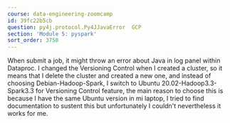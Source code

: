 ```yaml
---
course: data-engineering-zoomcamp
id: 39fc22b5cb
question: py4j.protocol.Py4JJavaError  GCP
section: 'Module 5: pyspark'
sort_order: 3750
---
```


When submit a job, it might throw an error about Java in log panel within Dataproc. I changed the Versioning Control when I created a cluster, so it means that I delete the cluster and created a new one, and instead of choosing Debian-Hadoop-Spark, I switch to Ubuntu 20.02-Hadoop3.3-Spark3.3 for Versioning Control feature, the main reason to choose this is because I have the same Ubuntu version in mi laptop, I tried to find documentation to sustent this but unfortunately I couldn't nevertheless it works for me.

